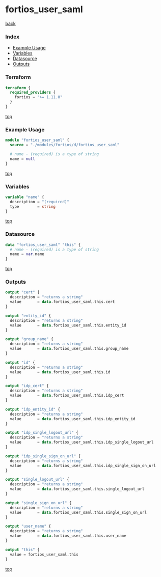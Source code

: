 # fortios_user_saml

[back](../fortios.md)

### Index

- [Example Usage](#example-usage)
- [Variables](#variables)
- [Datasource](#datasource)
- [Outputs](#outputs)

### Terraform

```terraform
terraform {
  required_providers {
    fortios = ">= 1.11.0"
  }
}
```

[top](#index)

### Example Usage

```terraform
module "fortios_user_saml" {
  source = "./modules/fortios/d/fortios_user_saml"

  # name - (required) is a type of string
  name = null
}
```

[top](#index)

### Variables

```terraform
variable "name" {
  description = "(required)"
  type        = string
}
```

[top](#index)

### Datasource

```terraform
data "fortios_user_saml" "this" {
  # name - (required) is a type of string
  name = var.name
}
```

[top](#index)

### Outputs

```terraform
output "cert" {
  description = "returns a string"
  value       = data.fortios_user_saml.this.cert
}

output "entity_id" {
  description = "returns a string"
  value       = data.fortios_user_saml.this.entity_id
}

output "group_name" {
  description = "returns a string"
  value       = data.fortios_user_saml.this.group_name
}

output "id" {
  description = "returns a string"
  value       = data.fortios_user_saml.this.id
}

output "idp_cert" {
  description = "returns a string"
  value       = data.fortios_user_saml.this.idp_cert
}

output "idp_entity_id" {
  description = "returns a string"
  value       = data.fortios_user_saml.this.idp_entity_id
}

output "idp_single_logout_url" {
  description = "returns a string"
  value       = data.fortios_user_saml.this.idp_single_logout_url
}

output "idp_single_sign_on_url" {
  description = "returns a string"
  value       = data.fortios_user_saml.this.idp_single_sign_on_url
}

output "single_logout_url" {
  description = "returns a string"
  value       = data.fortios_user_saml.this.single_logout_url
}

output "single_sign_on_url" {
  description = "returns a string"
  value       = data.fortios_user_saml.this.single_sign_on_url
}

output "user_name" {
  description = "returns a string"
  value       = data.fortios_user_saml.this.user_name
}

output "this" {
  value = fortios_user_saml.this
}
```

[top](#index)